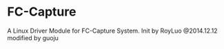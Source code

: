 # FC-Capture
A Linux Driver Module for FC-Capture System.
Init by RoyLuo @2014.12.12
modified by guoju
